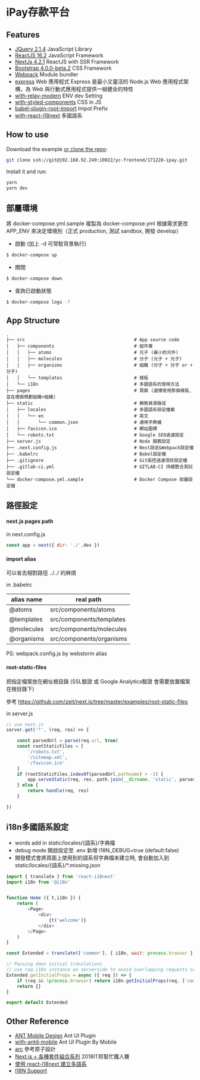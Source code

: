 # iPay存款平台


## Features

* [JQuery 2.1.4](https://jquery.com/download/) JavaScript Library
* [ReactJS 16.2](https://reactjs.org/) JavaScript Framework
* [NextJs 4.2.1](https://github.com/zeit/next.js/) ReactJS with SSR Framework
* [Bootstrap 4.0.0-beta.2](http://bootstrap.hexschool.com/docs/4.0/components/popovers/) CSS Framework
* [Webpack](https://webpack.github.io/) Module bundler
* [express](https://github.com/zeit/next.js/tree/canary/examples/custom-server-express) Web 應用程式 Express 是最小又靈活的 Node.js Web 應用程式架構，為 Web 與行動式應用程式提供一組健全的特性
* [with-relay-modern](https://github.com/zeit/next.js/tree/master/examples/with-relay-modern) ENV dev Setting
* [with-styled-components](https://github.com/zeit/next.js/tree/master/examples/with-styled-components) CSS in JS
* [babel-plugin-root-import](https://github.com/entwicklerstube/babel-plugin-root-import) Impot Prefix 
* [with-react-i18next](https://github.com/zeit/next.js/blob/canary/examples/with-react-i18next/server.js) 多國語系


## How to use

Download the example [or clone the repo](https://github.com/zeit/next.js):

```bash
git clone ssh://git@192.168.92.249:10022/yc-frontend/171228-ipay.git
```

Install it and run:

```bash
yarn
yarn dev 
```


## 部屬環境

將 docker-compose.yml.sample 複製為 docker-compose.yml
根據需求更改 APP_ENV 來決定環境別（正式 production, 測試 sandbox, 開發 develop）

- 啟動 (加上 -d 可常駐背景執行)

```bash
$ docker-compose up
```

- 關閉

```bash
$ docker-compose down
```

- 查詢已啟動狀態

```bash
$ docker-compose logs -f
```

## App Structure


```
.
├── src                                         # App source code
│   ├── components                              # 組件庫
│   │   ├── atoms                               # 元子 (最小的元件)
│   │   ├── molecules                           # 分子 (元子 + 元子)
│   │   ├── organisms                           # 組織 (分子 + 分子 or + 分子)
│   │   └── templates                           # 樣版
│   └── i18n                                    # 多國語系的使用方法
├── pages                                       # 頁面 (選擇使用那個樣版,並在裡面規劃組織+組織)
├── static                                      # 靜態資源路徑
│   ├── locales                                 # 多國語系設定檔案
│   │   └── en                                  # 英文
│   │       └── common.json                     # 通用字典檔
│   ├── favicon.ico                             # 網站圖標
│   └── robots.txt                              # Google SEO過濾設定
├── server.js                                   # Node 服務設定
├── .next.config.js                             # Next設定&Webpack設定檔
├── .babelrc                                    # Babel設定檔
├── .gitignore                                  # Git版控過濾項目設定檔
├── .gitlab-ci.yml                              # GITLAB-CI 持續整合測試設定檔
└── docker-compose.yml.sample                   # Docker Compose 部屬設定檔
```

## 路徑設定
 
 
#### next.js pages path

in next.config.js

```javascript
const app = next({ dir: './',dev })
```

#### import alias

可以省去相對路徑 ../../ 的麻煩

in .babelrc

| alias name | real path                  |
| ---------- | -------------------------- |
| @atoms     | src/components/atoms       |
| @templates | src/components/templates   |
| @molecules | src/components/molecules   |
| @organisms | src/components/organisms   |
 
PS: webpack.config.js by webstorm alias

 
#### root-static-files

把指定檔案放在網址根目錄 (SSL驗證 或 Google Analytics驗證 會需要放置檔案在根目錄下)
 
參考 https://github.com/zeit/next.js/tree/master/examples/root-static-files

in server.js


```javascript
// use next.js
server.get('*', (req, res) => {

    const parsedUrl = parse(req.url, true)
    const rootStaticFiles = [
        '/robots.txt',
        '/sitemap.xml',
        '/favicon.ico'
    ]
    if (rootStaticFiles.indexOf(parsedUrl.pathname) > -1) {
        app.serveStatic(req, res, path.join(__dirname, 'static', parsedUrl.pathname))
    } else {
        return handle(req, res)
    }

})
```

## i18n多國語系設定

- words add in static/locales/{語系}/字典檔
- debug mode 開啟設定至 .env 新增 I18N_DEBUG=true (default:false)
- 開發模式會將頁面上使用到的語系但字典檔未建立時, 會自動加入到 static/locales/{語系}/*.missing.json


```javascript
import { translate } from 'react-i18next'
import i18n from '@i18n'


function Home ({ t,i18n }) {
    return (
        <Page>
            <div>
                {t('welcome')}
            </div>
        </Page>
    )
}

const Extended = translate(['common'], { i18n, wait: process.browser })(Home)

// Passing down initial translations
// use req.i18n instance on serverside to avoid overlapping requests set the language wrong
Extended.getInitialProps = async ({ req }) => {
    if (req && !process.browser) return i18n.getInitialProps(req, ['common'])
    return {}
}

export default Extended

```


## Other Reference

- [ANT Mobile Design](https://mobile.ant.design/) Ant UI Plugin
- [with-antd-mobile](https://github.com/zeit/next.js/tree/canary/examples/with-antd-mobile) Ant UI Plugin By Mobile
- [arc](https://github.com/diegohaz/arc) 參考原子設計
- [Next.js + 各種套件組合系列](https://ithelp.ithome.com.tw/articles/10190581) 2018IT邦幫忙鐵人賽
- [使用 react-i18next 建立多語系](http://jason-wang.logdown.com/posts/771654)
- [I18N Support](https://github.com/erikras/react-redux-universal-hot-example/issues/624)